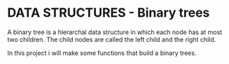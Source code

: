 # DATA STRUCTURES - Binary trees

A binary tree is a hierarchal data structure in which each node has at most two children. The child nodes are called the left child and the right child.

In this project i will make some functions that build a binary trees.
